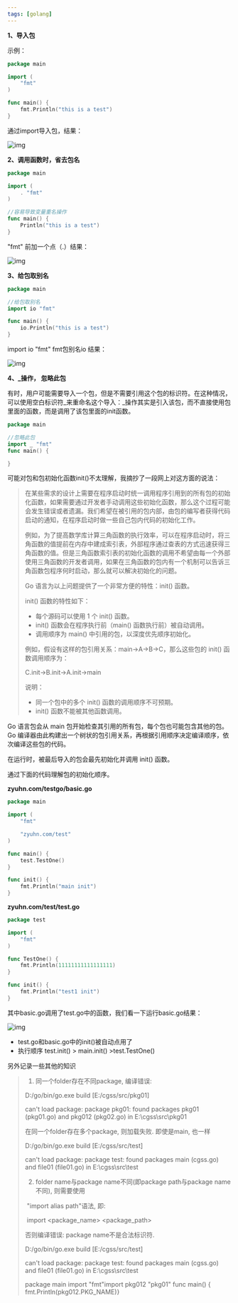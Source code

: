 ```yaml
---
tags: [golang]
---
```


**1、导入包**

示例：

```go
package main

import (
    "fmt"
)

func main() {
    fmt.Println("this is a test")
}
```

通过import导入包，结果：

![img](http://picture.zyuhn.top/myblog/2020-1-22-GithubPages+Jekyll搭建个人博客/20200123011528-498097.png)



**2、调用函数时，省去包名**

```go
package main

import (
    . "fmt"
)

//容易导致变量重名操作
func main() {
    Println("this is a test")
}
```

"fmt" 前加一个点（.）结果：

![img](http://picture.zyuhn.top/myblog/go语言包/20200123012120-852284.png)



**3、给包取别名**

```go
package main

//给包取别名
import io "fmt"

func main() {
	io.Println("this is a test")
}
```

import io "fmt"  fmt包别名io 结果：

![img](http://picture.zyuhn.top/myblog/go语言包/20200123012120-852284.png)



**4、_操作， 忽略此包**

有时，用户可能需要导入一个包，但是不需要引用这个包的标识符。在这种情况，可以使用空白标识符_来重命名这个导入：_操作其实是引入该包，而不直接使用包里面的函数，而是调用了该包里面的init函数。

```go
package main

//忽略此包
import _ "fmt"
func main() {

}
```

可能对包和包初始化函数init()不太理解，我摘抄了一段网上对这方面的说法：

> 在某些需求的设计上需要在程序启动时统一调用程序引用到的所有包的初始化函数，如果需要通过开发者手动调用这些初始化函数，那么这个过程可能会发生错误或者遗漏。我们希望在被引用的包内部，由包的编写者获得代码启动的通知，在程序启动时做一些自己包内代码的初始化工作。
>
> 例如，为了提高数学库计算三角函数的执行效率，可以在程序启动时，将三角函数的值提前在内存中建成索引表，外部程序通过查表的方式迅速获得三角函数的值。但是三角函数索引表的初始化函数的调用不希望由每一个外部使用三角函数的开发者调用，如果在三角函数的包内有一个机制可以告诉三角函数包程序何时启动，那么就可以解决初始化的问题。
>
> Go 语言为以上问题提供了一个非常方便的特性：init() 函数。
>
> init() 函数的特性如下：
>
> - 每个源码可以使用 1 个 init() 函数。
> - init() 函数会在程序执行前（main() 函数执行前）被自动调用。
> - 调用顺序为 main() 中引用的包，以深度优先顺序初始化。
>
> 例如，假设有这样的包引用关系：main→A→B→C，那么这些包的 init() 函数调用顺序为：
>
> C.init→B.init→A.init→main
>
> 说明：
>
> - 同一个包中的多个 init() 函数的调用顺序不可预期。
> - init() 函数不能被其他函数调用。



Go 语言包会从 main 包开始检查其引用的所有包，每个包也可能包含其他的包。Go 编译器由此构建出一个树状的包引用关系，再根据引用顺序决定编译顺序，依次编译这些包的代码。

在运行时，被最后导入的包会最先初始化并调用 init() 函数。

通过下面的代码理解包的初始化顺序。  

**zyuhn.com/testgo/basic.go**

```go
package main

import (
	"fmt"

	"zyuhn.com/test"
)

func main() {
	test.TestOne()
}

func init() {
	fmt.Println("main init")
}
```

**zyuhn.com/test/test.go**


```go
package test

import (
	"fmt"
)

func TestOne() {
	fmt.Println(11111111111111111)
}

func init() {
	fmt.Println("test1 init")
}
```

其中basic.go调用了test.go中的函数，我们看一下运行basic.go结果：

![img](http://picture.zyuhn.top/myblog/go语言包/20200123020129-248360.png)

- test.go和basic.go中的init()被自动点用了
- 执行顺序 test.init() > main.init() >test.TestOne()



另外记录一些其他的知识

> 1. 同一个folder存在不同package, 编译错误:
>
> D:/go/bin/go.exe build [E:/cgss/src/pkg01]
>
> can't load package: package pkg01: found packages pkg01 (pkg01.go) and pkg012 (pkg02.go) in E:\cgss\src\pkg01
>
> 在同一个folder存在多个package, 则加载失败. 即使是main, 也一样
>
> D:/go/bin/go.exe build [E:/cgss/src/test]
>
> can't load package: package test: found packages main (cgss.go) and file01 (file01.go) in E:\cgss\src\test
>
> 2. folder name与package name不同(即package path与package name不同), 则需要使用
>
> ​    "import alias path"语法, 即: 
>
> ​    import <package_name> <package_path>
>
> 否则编译错误: package name不是合法标识符. 
>
> D:/go/bin/go.exe build [E:/cgss/src/test]
>
> can't load package: package test: found packages main (cgss.go) and file01 (file01.go) in E:\cgss\src\test
>
> package main
> import "fmt"import pkg012 "pkg01"
> func main() { fmt.Println(pkg012.PKG_NAME)}